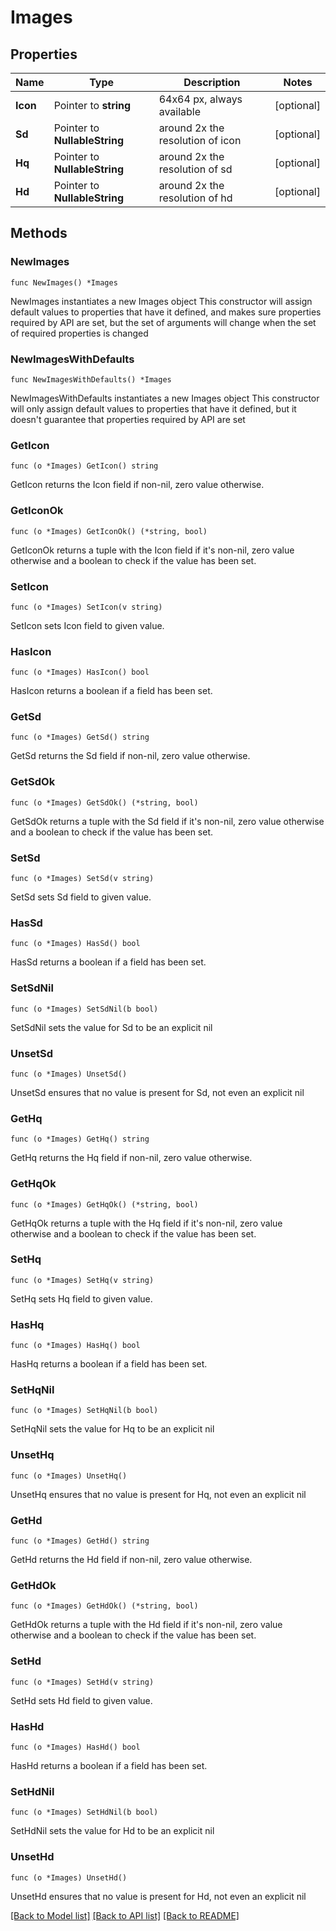 # Images

## Properties

Name | Type | Description | Notes
------------ | ------------- | ------------- | -------------
**Icon** | Pointer to **string** | 64x64 px, always available | [optional] 
**Sd** | Pointer to **NullableString** | around 2x the resolution of icon | [optional] 
**Hq** | Pointer to **NullableString** | around 2x the resolution of sd | [optional] 
**Hd** | Pointer to **NullableString** | around 2x the resolution of hd | [optional] 

## Methods

### NewImages

`func NewImages() *Images`

NewImages instantiates a new Images object
This constructor will assign default values to properties that have it defined,
and makes sure properties required by API are set, but the set of arguments
will change when the set of required properties is changed

### NewImagesWithDefaults

`func NewImagesWithDefaults() *Images`

NewImagesWithDefaults instantiates a new Images object
This constructor will only assign default values to properties that have it defined,
but it doesn't guarantee that properties required by API are set

### GetIcon

`func (o *Images) GetIcon() string`

GetIcon returns the Icon field if non-nil, zero value otherwise.

### GetIconOk

`func (o *Images) GetIconOk() (*string, bool)`

GetIconOk returns a tuple with the Icon field if it's non-nil, zero value otherwise
and a boolean to check if the value has been set.

### SetIcon

`func (o *Images) SetIcon(v string)`

SetIcon sets Icon field to given value.

### HasIcon

`func (o *Images) HasIcon() bool`

HasIcon returns a boolean if a field has been set.

### GetSd

`func (o *Images) GetSd() string`

GetSd returns the Sd field if non-nil, zero value otherwise.

### GetSdOk

`func (o *Images) GetSdOk() (*string, bool)`

GetSdOk returns a tuple with the Sd field if it's non-nil, zero value otherwise
and a boolean to check if the value has been set.

### SetSd

`func (o *Images) SetSd(v string)`

SetSd sets Sd field to given value.

### HasSd

`func (o *Images) HasSd() bool`

HasSd returns a boolean if a field has been set.

### SetSdNil

`func (o *Images) SetSdNil(b bool)`

 SetSdNil sets the value for Sd to be an explicit nil

### UnsetSd
`func (o *Images) UnsetSd()`

UnsetSd ensures that no value is present for Sd, not even an explicit nil
### GetHq

`func (o *Images) GetHq() string`

GetHq returns the Hq field if non-nil, zero value otherwise.

### GetHqOk

`func (o *Images) GetHqOk() (*string, bool)`

GetHqOk returns a tuple with the Hq field if it's non-nil, zero value otherwise
and a boolean to check if the value has been set.

### SetHq

`func (o *Images) SetHq(v string)`

SetHq sets Hq field to given value.

### HasHq

`func (o *Images) HasHq() bool`

HasHq returns a boolean if a field has been set.

### SetHqNil

`func (o *Images) SetHqNil(b bool)`

 SetHqNil sets the value for Hq to be an explicit nil

### UnsetHq
`func (o *Images) UnsetHq()`

UnsetHq ensures that no value is present for Hq, not even an explicit nil
### GetHd

`func (o *Images) GetHd() string`

GetHd returns the Hd field if non-nil, zero value otherwise.

### GetHdOk

`func (o *Images) GetHdOk() (*string, bool)`

GetHdOk returns a tuple with the Hd field if it's non-nil, zero value otherwise
and a boolean to check if the value has been set.

### SetHd

`func (o *Images) SetHd(v string)`

SetHd sets Hd field to given value.

### HasHd

`func (o *Images) HasHd() bool`

HasHd returns a boolean if a field has been set.

### SetHdNil

`func (o *Images) SetHdNil(b bool)`

 SetHdNil sets the value for Hd to be an explicit nil

### UnsetHd
`func (o *Images) UnsetHd()`

UnsetHd ensures that no value is present for Hd, not even an explicit nil

[[Back to Model list]](../README.md#documentation-for-models) [[Back to API list]](../README.md#documentation-for-api-endpoints) [[Back to README]](../README.md)


